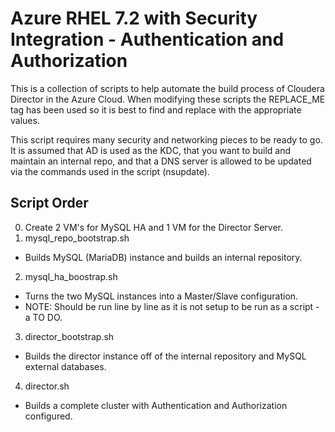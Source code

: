 # Azure RHEL 7.2 with Security Integration - Authentication and Authorization

This is a collection of scripts to help automate the build process of Cloudera Director in the Azure Cloud.  When modifying these scripts the REPLACE_ME tag has been used so it is best to find and replace with the appropriate values.

This script requires many security and networking pieces to be ready to go.  It is assumed that AD is used as the KDC, that you want to build and maintain an internal repo, and that a DNS server is allowed to be updated via the commands used in the script (nsupdate).


## Script Order

0. Create 2 VM's for MySQL HA and 1 VM for the Director Server.
1. mysql_repo_bootstrap.sh
  * Builds MySQL (MariaDB) instance and builds an internal repository.
2. mysql_ha_boostrap.sh
  * Turns the two MySQL instances into a Master/Slave configuration.
  * NOTE: Should be run line by line as it is not setup to be run as a script - a TO DO.
3. director_bootstrap.sh
  * Builds the director instance off of the internal repository and MySQL external databases.
4. director.sh
  * Builds a complete cluster with Authentication and Authorization configured.
